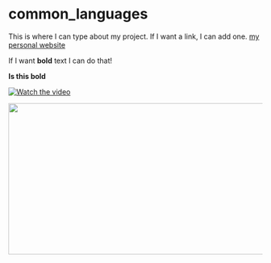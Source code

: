 # common_languages

This is where I can type about my project. If I want a link, I can add one. [my personal website](https://amelia.mn)

If I want **bold** text I can do that!

<b>Is this bold</b>

[![Watch the video](https://img.youtube.com/vi/LByRdg56AMwWCwVH/hqdefault.jpg)](https://www.youtube.com/embed/LByRdg56AMwWCwVH)

[<img src="https://img.youtube.com/vi/LByRdg56AMwWCwVH/hqdefault.jpg" width="600" height="300"
/>](https://www.youtube.com/embed/LByRdg56AMwWCwVH)

